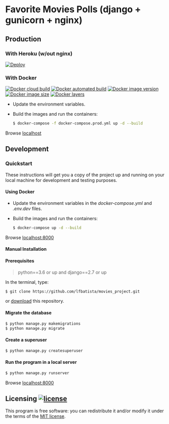 # Favorite Movies Polls (django + gunicorn + nginx)
## Production
### With Heroku (w/out nginx)</h3>
[![Deploy](https://www.herokucdn.com/deploy/button.svg)](https://heroku.com/deploy?template=https://github.com/lfbatista/movies_project/)
### With Docker</h3>
[![Docker cloud build](https://img.shields.io/docker/cloud/build/batistaluisfilipe/movies_web)](https://hub.docker.com/r/batistaluisfilipe/movies_web)
[![Docker automated build](https://img.shields.io/docker/cloud/automated/batistaluisfilipe/movies_web)](https://hub.docker.com/r/batistaluisfilipe/movies_web)
[![Docker image version](https://images.microbadger.com/badges/version/batistaluisfilipe/movies_web.svg)](https://hub.docker.com/r/batistaluisfilipe/movies_web)
[![Docker image size](https://img.shields.io/docker/image-size/batistaluisfilipe/movies_web)](https://hub.docker.com/r/batistaluisfilipe/movies_web)
[![Docker layers](https://img.shields.io/microbadger/layers/batistaluisfilipe/movies_web)](https://hub.docker.com/r/batistaluisfilipe/movies_web)
<!-- [![](https://images.microbadger.com/badges/image/batistaluisfilipe/movies_web.svg)](https://hub.docker.com/r/batistaluisfilipe/movies_web) -->

- Update the environment variables.
- Build the images and run the containers:

    ```sh
    $ docker-compose -f docker-compose.prod.yml up -d --build
    ```
Browse [localhost](http://localhost)

## Development
### Quickstart
<p>These instructions will get you a copy of the project up and running on your local machine for development and testing purposes.</p>

#### Using Docker

- Update the environment variables in the *docker-compose.yml* and *.env.dev* files.
- Build the images and run the containers:

    ```sh
    $ docker-compose up -d --build
    ```
Browse [localhost:8000](http://localhost:8000)

#### Manual Installation
#### Prerequisites
> python==3.6 or up and django==2.7 or up

In the terminal, type:
```sh
$ git clone https://github.com/lfbatista/movies_project.git
```
or [download](https://github.com/lfbatista/movies_project/archive/docker.zip) this repository.

#### Migrate the database

```sh
$ python manage.py makemigrations
$ python manage.py migrate
```

#### Create a superuser

```sh
$ python manage.py createsuperuser
``` 
#### Run the program in a local server

```sh
$ python manage.py runserver
```
Browse [localhost:8000](http://localhost:8000)

## Licensing [![license](https://img.shields.io/github/license/lfbatista/movies_project)](LICENSE)

This program is free software: you can redistribute it and/or modify it
under the terms of the [MIT license](LICENSE).
